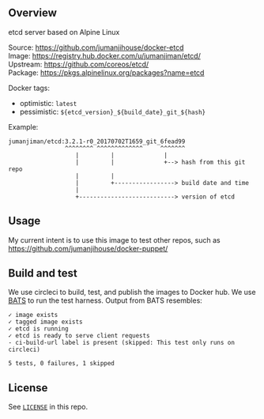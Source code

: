 ## Overview

etcd server based on Alpine Linux

Source:   https://github.com/jumanjihouse/docker-etcd<br/>
Image:    https://registry.hub.docker.com/u/jumanjiman/etcd/<br/>
Upstream: https://github.com/coreos/etcd/<br/>
Package:  https://pkgs.alpinelinux.org/packages?name=etcd<br/>

Docker tags:

* optimistic: `latest`
* pessimistic: `${etcd_version}_${build_date}_git_${hash}`

Example:

    jumanjiman/etcd:3.2.1-r0_20170702T1659_git_6fead99
                    ^^^^^^^^ ^^^^^^^^^^^^^     ^^^^^^^
                       |         |              |
                       |         |              +--> hash from this git repo
                       |         |
                       |         +-----------------> build date and time
                       |
                       +---------------------------> version of etcd


Usage
-----

My current intent is to use this image to test other repos, such as
https://github.com/jumanjihouse/docker-puppet/


Build and test
--------------

We use circleci to build, test, and publish the images to Docker hub.
We use [BATS](https://github.com/sstephenson/bats) to run the test harness.
Output from BATS resembles:

    ✓ image exists
    ✓ tagged image exists
    ✓ etcd is running
    ✓ etcd is ready to serve client requests
    - ci-build-url label is present (skipped: This test only runs on circleci)

    5 tests, 0 failures, 1 skipped


License
-------

See [`LICENSE`](LICENSE) in this repo.
